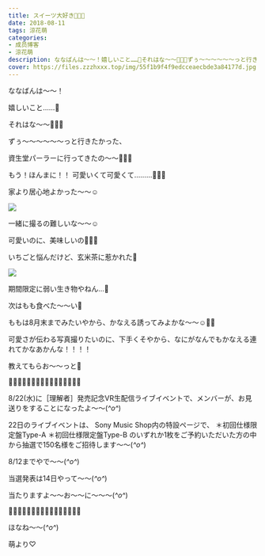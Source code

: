 ```yaml
---
title: スイーツ大好き💓💓💓
date: 2018-08-11
tags: 涼花萌
categories: 
- 成员博客
- 涼花萌
description: ななばんは〜〜！嬉しいこと……💓それはな〜〜💓💓💓ずぅ〜〜〜〜〜〜っと行きたかった、資生堂パーラーに行ってきたの〜〜💓💓💓もう！ほんまに！！...
cover: https://files.zzzhxxx.top/img/55f1b9f4f9edcceaecbde3a84177d.jpg 
---
```






ななばんは〜〜！





嬉しいこと……💓



それはな〜〜💓💓💓



ずぅ〜〜〜〜〜〜っと行きたかった、



資生堂パーラーに行ってきたの〜〜💓💓💓






もう！ほんまに！！
可愛いくて可愛くて………💓💓💓




家より居心地よかった〜〜☺️







![](https://files.zzzhxxx.top/img/55f1b9f4f9edcceaecbde3a84177d.jpg)









一緒に撮るの難しいな〜〜☺️






可愛いのに、美味しいの💓💓💓






いちごと悩んだけど、玄米茶に惹かれた💓




![](https://files.zzzhxxx.top/img/55f1b9f4f9edcceaecbde3a84177d-01.jpg)






期間限定に弱い生き物やねん…🙈







次はもも食べた〜〜い🍑



ももは8月末までみたいやから、かなえる誘ってみよかな〜〜☺️💓💓





可愛さが伝わる写真撮りたいのに、下手くそやから、なにがなんでもかなえる連れてかなあかんな！！！！




教えてもらお〜〜っと💓










🎷🎸🎺🎻🎷🎸🎺🎻🎷🎸🎺🎻🎷🎸🎺🎻





8/22(水)に［理解者］発売記念VR生配信ライブイベントで、メンバーが、お見送りをすることになったよ〜〜(*^o^*)





22日のライブイベントは、
Sony Music Shop内の特設ページで、
＊初回仕様限定盤Type-A
＊初回仕様限定盤Type-B
のいずれか1枚をご予約いただいた方の中から抽選で150名様をご招待します〜〜(*^o^*)






8/12までやで〜〜(*^o^*)



当選発表は14日やって〜〜(*^o^*)




当たりますよ〜〜お〜〜に〜〜〜(*^o^*)





🎻🎷🎸🎺🎻🎷🎸🎺🎻🎷🎸🎺🎻🎷🎸🎺








ほなね〜〜(*^o^*)



萌より♡


